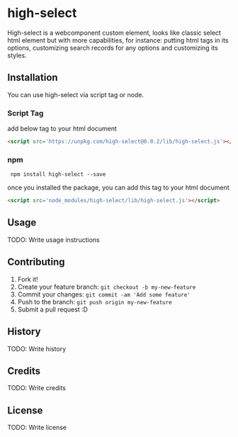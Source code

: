 # high-select

High-select is a webcomponent custom element, looks like classic select html element but with more capabilities, for instance: putting html tags in its options, customizing search records for any options and customizing its styles.


## Installation

You can use high-select via script tag or node.

### Script Tag

add below tag to your html document

```html
<script src='https://unpkg.com/high-select@0.0.2/lib/high-select.js'></script>
```

### npm

```npm
 npm install high-select --save
````

once you installed the package, you can add this tag to your html document

```html
<script src='node_modules/high-select/lib/high-select.js'></script>
```

## Usage

TODO: Write usage instructions

## Contributing

1. Fork it!
2. Create your feature branch: `git checkout -b my-new-feature`
3. Commit your changes: `git commit -am 'Add some feature'`
4. Push to the branch: `git push origin my-new-feature`
5. Submit a pull request :D

## History

TODO: Write history

## Credits

TODO: Write credits

## License

TODO: Write license


